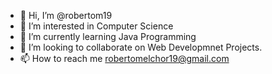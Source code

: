 - 👋 Hi, I’m @robertom19
- 👀 I’m interested in Computer Science
- 🌱 I’m currently learning Java Programming
- 💞️ I’m looking to collaborate on Web Developmnet Projects.
- 📫 How to reach me robertomelchor19@gmail.com

<!---
robertom19/robertom19 is a ✨ special ✨ repository because its `README.md` (this file) appears on your GitHub profile.
You can click the Preview link to take a look at your changes.
--->
